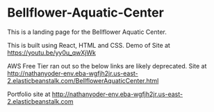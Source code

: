 # Bellflower-Aquatic-Center

This is a landing page for the Bellflower Aquatic Center.

This is built using React, HTML and CSS.
Demo of Site at https://youtu.be/yy0u_qwXjWk

AWS Free Tier ran out so the below links are likely deprecated.
Site at http://nathanyoder-env.eba-wgfjh2jr.us-east-2.elasticbeanstalk.com/BellflowerAquaticCenter.html

Portfolio site at http://nathanyoder-env.eba-wgfjh2jr.us-east-2.elasticbeanstalk.com
